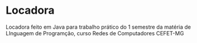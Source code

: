 # Locadora
Locadora feito em Java para trabalho prático do 1 semestre da matéria de LInguagem de Programção, curso Redes de Computadores CEFET-MG
